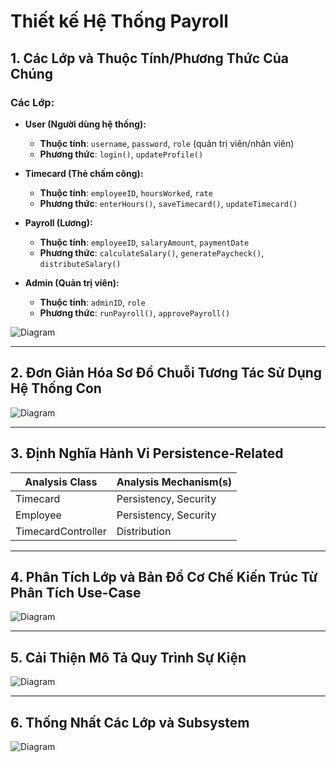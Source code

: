 # Thiết kế Hệ Thống Payroll

## 1. Các Lớp và Thuộc Tính/Phương Thức Của Chúng

### Các Lớp:

- **User (Người dùng hệ thống):**
  - **Thuộc tính**: `username`, `password`, `role` (quản trị viên/nhân viên)
  - **Phương thức**: `login()`, `updateProfile()`

- **Timecard (Thẻ chấm công):**
  - **Thuộc tính**: `employeeID`, `hoursWorked`, `rate`
  - **Phương thức**: `enterHours()`, `saveTimecard()`, `updateTimecard()`

- **Payroll (Lương):**
  - **Thuộc tính**: `employeeID`, `salaryAmount`, `paymentDate`
  - **Phương thức**: `calculateSalary()`, `generatePaycheck()`, `distributeSalary()`

- **Admin (Quản trị viên):**
  - **Thuộc tính**: `adminID`, `role`
  - **Phương thức**: `runPayroll()`, `approvePayroll()`

![Diagram](https://www.planttext.com/api/plantuml/png/V9B9JiCm443l_efHJu2K0zSSK8ig1BTAPJbFxQ6rwYNoKXG1NyQ1J-8NiDqqJLgfbyIU9UzDxB-VtwaFw4BKYd65tiEB9mUV3A22c9O6DTMm34wQTGasgUZ3EZ4AEgk6LG3AhgMvkgxXtgOKcXACZS102sVVfQASVBLIi6_MaP-b9evET7JIZR8jqTDyXDhOwFoRTLjA2W_AOjWRf2yVzm1a0hd7NDk3SjZZZWwSKMBlTfRgvHROfY7LPJUF2bqxqpQQC9HhiDL9Q5uSyxCWEIeULTejIrjc7ltNP2ZFbBXyGtmxaXNI9-Wg3bl7kZEXfUbaCQzFJCyEp4NJZJWYOTCukwFJLEAKUr9LNtTx5kjFRt8xWPkgAkzIL0Et9g0qdXt-uh2cRwnXXPu4MCEcP4I-aly0003__mC0)

---

## 2. Đơn Giản Hóa Sơ Đồ Chuỗi Tương Tác Sử Dụng Hệ Thống Con

![Diagram](https://www.planttext.com/api/plantuml/png/T94zJiGm48LxdsAKdWkaGAlWHLG84IumU4TQ2ySEu_5AlWubLw2Ws0Dn1U8WepKHxVFtVaR--lZSHK6MD3c5HW93TtyyltausVExxm0ZxAVPXKoaveMpnixe1RedEv51Fjm6dbRiKcZH1ymSd1jp5FfX6wM5DGe-OwILquDIjHwkhfkE7lPUYE4k98xgygMGUkXXn1FzMg04ApriOnv94diOap4KOzFNx2paQw8eLOORT2Ov51kyQj2wO8bcI_-is8IlCrfoa_h7L1VGSgn3pbj3FQS7RUFiC9S8SoJp0fe4hOjgH_vG_lyR003__mC0)

---

## 3. Định Nghĩa Hành Vi Persistence-Related

| **Analysis Class**     | **Analysis Mechanism(s)** |
|------------------------|---------------------------|
| Timecard               | Persistency, Security     |
| Employee               | Persistency, Security     |
| TimecardController     | Distribution              |

---

## 4. Phân Tích Lớp và Bản Đồ Cơ Chế Kiến Trúc Từ Phân Tích Use-Case

![Diagram](https://www.planttext.com/api/plantuml/png/V91D3e8m44RtFSM4lHTWOH3PcXX_ulgJJanZAQOj2s8ycGkFv1Ki110JS3apxvjvcVVpbJWFwwj2YnloAovCqT6nfGrCA0esFgAx8CerdADcD1GhMIWZ7kARtAAsfTOpuOCgE8ULGwF3VrPay3Z3yJYOfGtIQYsM4tvnu-L4wpD7j4FbVF3lFLfqIZccTMayb0cdWuxecJyyT5vfUAOzD6mzZcHf07OCwGX6qiagpztYX8riNly1003__mC0)

---

## 5. Cải Thiện Mô Tả Quy Trình Sự Kiện

![Diagram](https://www.planttext.com/api/plantuml/png/Z9D1JiCm44NtFiMeUovGAQYK5B52GBc0wmp48h6DCoxA2LYmuW1827P8Y7spOD6Jv0HSWSIjqwP5WkNCl9d_lwDyLr-ZWhWbbsUC2z8M1cVfybN1N2xVrG1u0PFSPBf4PARXf926AuB1bSnHS9iSQqLMPnbQ3s_Att4FXQAF19qWsf_6dFYC5wjfFEuFfoYSbLJwOIWOYoBO2WCghHSV1cvaNJr3jdp9ctvTFGY88XR4uU2mimT3c2X22wVQsO9rxGO96XuHjZG4hK7MzVjdBf6SLG75P0Ll7up73JRbSzoiUQRfzqyTYLkbxpDCRj3pFkM5gnTl2iZMrUCwhF71JLfNJnAIklg4h0thTiDkFfZtUUUme1qFMyXUB2jnp_DUhXCaaVuLRFr6_vIEPT5epnoX1u4qdFEoHNTskgp3DkgrjFbgeJiWjM8ZL4dx1_m0003__mC0)

---

## 6. Thống Nhất Các Lớp và Subsystem

![Diagram](https://www.planttext.com/api/plantuml/png/Z5H1JiCm4Bpd5QkS0AcLkFQ02WG4jqf5SDuwsyQgOqUsKob2l8m3J-8Bs25ndTBGvf0ekyxCxCmgtvzVSsDHsxeKIOLiYnk2T47QS6D9CahXFG5W0es15ruIGvst9O09K5a9rH0zPpDOMitbfciKgjRcJUajvJDu50fjrz1eAQu0aBIad_pvYyiPl2gUTms3E-eP3rfrbJkSaMRrApv3Yr7d8mbZF7IgJuyXiQI3abPYM08GQiEbfxfJhebo87AXrPeBEbEZKnb2M1AhDRVDFma0x51mJnCC76fm2UgcEjyB0AnjuIBXp86EulqTQYWzSxDflgejL_AO_7ibhJDIa0wy1SfSX4WF1Fihxp5fV9e5DXxsTB061UhcjbIrjCC5hR0ftVnPkwV-tj4p5AmMxdtPVkhvuotUa2I_squ1AuXjHyNlFu-T2xccrobSJIRjCsGp0-OCGovDSiJ1wVHclnTESw0QEnpXHeTxxs854UmA3UMWP3XtW7JV-zDv2skbnmJq436_Dxujkct699cJpFqlwGS00F__0m00)
